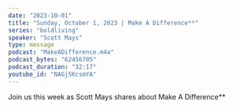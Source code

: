 ```yaml
---
date: "2023-10-01"
title: "Sunday, October 1, 2023 | Make A Difference**"
series: "boldliving"
speaker: "Scott Mays"
type: message
podcast: "MakeADifference.m4a"
podcast_bytes: "62456705"
podcast_duration: "32:17"
youtube_id: "NAGj5KcsmYA"
---
```

Join us this week as Scott Mays shares about Make A Difference**
